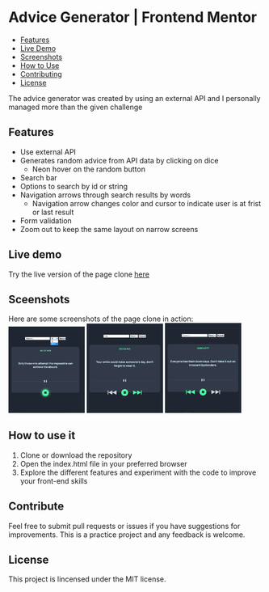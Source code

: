# Advice Generator | Frontend Mentor

- [Features](#features)
- [Live Demo](#live-demo)
- [Screenshots](#screenshots)
- [How to Use](#how-to-use)
- [Contributing](#contributing)
- [License](#license)

The advice generator was created by using an external API and I personally managed more than the given challenge


## <a id="features">Features</a>

- Use external API
- Generates random advice from API data by clicking on dice
  - Neon hover on the random button
- Search bar
- Options to search by id or string
- Navigation arrows through search results by words
  - Navigation arrow changes color and cursor to indicate user is at frist or last result
- Form validation
- Zoom out to keep the same layout on narrow screens


## <a id="live-demo">Live demo</a>

Try the live version of the page clone [here](https://wonderful-rabanadas-923bb6.netlify.app/)


## <a id="screenshots">Sceenshots</a>

Here are some screenshots of the page clone in action:<br>
<img src="assets/images/screenshots/1-search-option.png" width="30%" height="30%">
<img src="assets/images/screenshots/2-nav-arrow.png" width="30%" height="30%">
<img src="assets/images/screenshots/3-change-arrow.png" width="30%" height="30%">


## <a id="how-to-use">How to use it</a>

1. Clone or download the repository
2. Open the index.html file in your preferred browser
3. Explore the different features and experiment with the code to improve your front-end skills


## <a id="contributing">Contribute</a>

Feel free to submit pull requests or issues if you have suggestions for improvements. This is a practice project and any feedback is welcome.


## <a id="license">License</a>

This project is lincensed under the MIT license.



